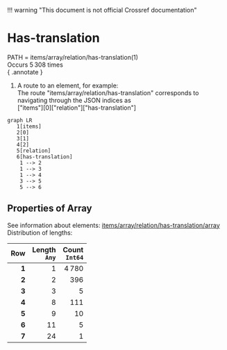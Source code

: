 !!! warning "This document is not official Crossref documentation"
# Has-translation
PATH = items/array/relation/has-translation(1)  
Occurs 5 308 times  
{ .annotate }

1. A route to an element, for example:  
   The route "items/array/relation/has-translation" corresponds to navigating through the JSON indices as  
   ["items"][0]["relation"]["has-translation"]  

```mermaid
graph LR
   1[items]
   2[0]
   3[1]
   4[2]
   5[relation]
   6[has-translation]
    1 --> 2
    1 --> 3
    1 --> 4
    3 --> 5
    5 --> 6
```


## Properties of Array
See information about elements: [items/array/relation/has-translation/array](array/index.md)  
Distribution of lengths:  

| **Row** | **Length**<br>`Any` | **Count**<br>`Int64` |
|--------:|--------------------:|---------------------:|
| **1**   | 1                   | 4 780                |
| **2**   | 2                   | 396                  |
| **3**   | 3                   | 5                    |
| **4**   | 8                   | 111                  |
| **5**   | 9                   | 10                   |
| **6**   | 11                  | 5                    |
| **7**   | 24                  | 1                    |

